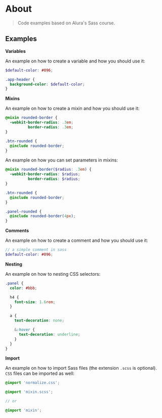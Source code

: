 # About

> Code examples based on Alura's Sass course.

## Examples

**Variables**

An example on how to create a variable and how you should use it:

```scss
$default-color: #096;

.app-header {
  background-color: $default-color;
}
```

**Mixins**

An example on how to create a mixin and how you should use it:

```scss
@mixin rounded-border {
  -webkit-border-radius: .3em;
          border-radius: .3em;
}

.btn-rounded {
  @include rounded-border;
}
```

An example on how you can set parameters in mixins:

```scss
@mixin rounded-border($radius: .3em) {
  -webkit-border-radius: $radius;
          border-radius: $radius;
}

.btn-rounded {
  @include rounded-border;
}

.panel-rounded {
  @include rounded-border(4px);
}
```

**Comments**

An example on how to create a comment and how you should use it:

```scss
// a simple comment in sass
$default-color: #096;
```

**Nesting**

An example on how to nesting CSS selectors:

```scss
.panel {
  color: #bbb;

  h4 {
    font-size: 1.6rem;
  }

  a {
    text-decoration: none;

    &:hover {
      text-decoration: underline;
    }
  }
}
```

**Import**

An example on how to import Sass files (the extension `.scss` is optional). `CSS` files can be imported as well:

```scss
@import 'normalize.css';

@import 'mixin.scss';

// or

@import 'mixin';
```

